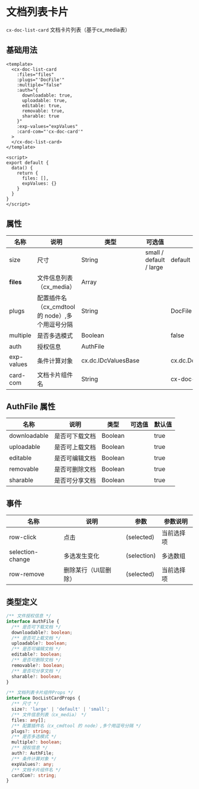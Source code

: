 # 文档列表卡片

`cx-doc-list-card` 文档卡片列表（基于cx_media表）

## 基础用法

```vue
<template>
  <cx-doc-list-card
    :files="files"
    :plugs="'DocFile'"
    :multiple="false"
    :auth="{
      downloadable: true,
      uploadable: true,
      editable: true,
      removable: true,
      sharable: true
    }"
    :exp-values="expValues"
    :card-com="'cx-doc-card'"
  >
  </cx-doc-list-card>
</template>

<script>
export default {
  data() {
    return {
      files: [],
      expValues: {}
    }
  }
}
</script>
```

## 属性

| 名称 | 说明 | 类型 | 可选值 | 默认值 |
| --- | ---- | ---- | ----- | ----- |
| size | 尺寸 | String | small / default / large | default |
| **files** | 文件信息列表（cx_media） | Array | | |
| plugs | 配置插件名（cx_cmdtool 的 node）,多个用逗号分隔 | String | | DocFile |
| multiple | 是否多选模式 | Boolean | | false |
| auth | 授权信息 | AuthFile | | |
| exp-values | 条件计算对象 | cx.dc.IDcValuesBase | | cx.dc.DcDocFileValues |
| card-com | 文档卡片组件名 | String | | cx-doc-card |

## AuthFile 属性

| 名称 | 说明 | 类型 | 可选值 | 默认值 |
| --- | ---- | ---- | ----- | ----- |
| downloadable | 是否可下载文档 | Boolean | | true |
| uploadable | 是否可上载文档 | Boolean | | true |
| editable | 是否可编辑文档 | Boolean | | true |
| removable | 是否可删除文档 | Boolean | | true |
| sharable | 是否可分享文档 | Boolean | | true |

## 事件

| 名称 | 说明 | 参数 | 参数说明 |
| ---- | --- | ---- | ----- |
| row-click | 点击 | (selected) | 当前选择项 |
| selection-change | 多选发生变化 | (selection) | 多选数组 |
| row-remove | 删除某行（UI层删除） | (selected) | 当前选择项 |

## 类型定义

```ts
/** 文件授权信息 */
interface AuthFile {
  /** 是否可下载文档 */
  downloadable?: boolean;
  /** 是否可上载文档 */
  uploadable?: boolean;
  /** 是否可编辑文档 */
  editable?: boolean;
  /** 是否可删除文档 */
  removable?: boolean;
  /** 是否可分享文档 */
  sharable?: boolean;
}

/** 文档列表卡片组件Props */
interface DocListCardProps {
  /** 尺寸 */
  size?: 'large' | 'default' | 'small';
  /** 文件信息列表（cx_media） */
  files: any[];
  /** 配置插件名（cx_cmdtool 的 node）,多个用逗号分隔 */
  plugs?: string;
  /** 是否多选模式 */
  multiple?: boolean;
  /** 授权信息 */
  auth?: AuthFile;
  /** 条件计算对象 */
  expValues?: any;
  /** 文档卡片组件名 */
  cardCom?: string;
}
```